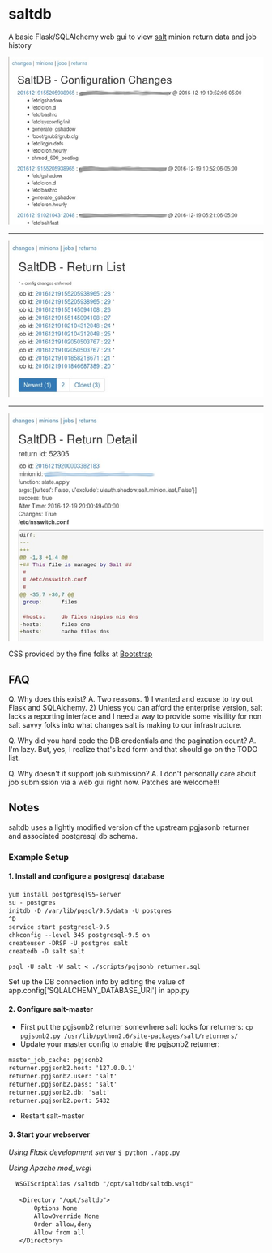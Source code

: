 # saltdb

A basic Flask/SQLAlchemy web gui to view [salt](https://saltstack.com) minion return data and job history

![screenshot1](screenshot1.jpg "Change List") 
_ _ _
![screenshot2](screenshot2.jpg "Return List")
_ _ _
![screenshot3](screenshot3.jpg "Return Detail")

CSS provided by the fine folks at [Bootstrap](http://getbootstrap.com/)

## FAQ
Q. Why does this exist?
A. Two reasons. 1) I wanted and excuse to try out Flask and SQLAlchemy. 2) Unless you can afford the enterprise version, salt lacks a reporting interface and I need a way to provide some visiility for non salt savvy folks into what changes salt is making to our infrastructure.

Q. Why did you hard code the DB credentials and the pagination count?
A. I'm lazy. But, yes, I realize that's bad form and that should go on the TODO list.

Q. Why doesn't it support job submission?
A. I don't personally care about job submission via a web gui right now. Patches are welcome!!!

## Notes
saltdb uses a lightly modified version of the upstream pgjasonb returner and associated postgresql db schema.

### Example Setup
#### 1. Install and configure a postgresql database

```
yum install postgresql95-server
su - postgres
initdb -D /var/lib/pgsql/9.5/data -U postgres
^D
service start postgresql-9.5
chkconfig --level 345 postgresql-9.5 on
createuser -DRSP -U postgres salt
createdb -O salt salt
```

```
psql -U salt -W salt < ./scripts/pgjsonb_returner.sql
```

Set up the DB connection info by editing the value of app.config['SQLALCHEMY_DATABASE_URI'] in app.py

#### 2. Configure salt-master
* First put the pgjsonb2 returner somewhere salt looks for returners:
```cp pgjsonb2.py /usr/lib/python2.6/site-packages/salt/returners/```
* Update your master config to enable the pgjsonb2 returner:
```
master_job_cache: pgjsonb2
returner.pgjsonb2.host: '127.0.0.1'
returner.pgjsonb2.user: 'salt'
returner.pgjsonb2.pass: 'salt'
returner.pgjsonb2.db: 'salt'
returner.pgjsonb2.port: 5432
```
* Restart salt-master


#### 3. Start your webserver

*Using Flask development server*
```$ python ./app.py```

*Using Apache mod_wsgi*
```
  WSGIScriptAlias /saltdb "/opt/saltdb/saltdb.wsgi"

   <Directory "/opt/saltdb">
       Options None
       AllowOverride None
       Order allow,deny
       Allow from all
   </Directory>
```

